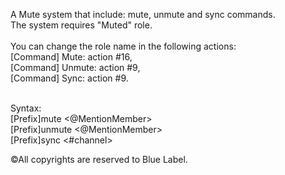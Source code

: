 A Mute system that include: mute, unmute and sync commands.
<br>The system requires "Muted" role.
<br><br>You can change the role name in the following actions:
<br> [Command] Mute: action #16,
<br> [Command] Unmute: action #9,
<br> [Command] Sync: action #9.

<br>Syntax:
<br> [Prefix]mute <@MentionMember> <minutes> <reason>
<br> [Prefix]unmute <@MentionMember>
<br> [Prefix]sync <#channel>
  
©All copyrights are reserved to Blue Label.
